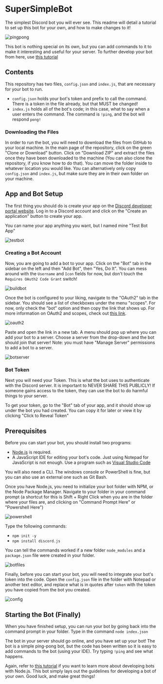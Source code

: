 # SuperSimpleBot
The simplest Discord bot you will ever see.
This readme will detail a tutorial to set up this bot for your own, and how to make changes to it!

![pingpong](https://user-images.githubusercontent.com/32719081/50377168-3f0dd980-05e6-11e9-8ecd-4e59d425660b.PNG)

This bot is nothing special on its own, but you can add commands to it to make it interesting and useful for your server.
To further develop your bot from here, use [this tutorial](https://anidiots.guide/)

## Contents
This repository has two files, `config.json` and `index.js`, that are necessary for your bot to run.
* `config.json` holds your bot's token and prefix to call the command. There is a token in the file already, but that MUST be changed!
* `index.js` holds all of the bot's code; in this case, what to say when a user enters the command. The command is `!ping`, and the bot will respond `pong!`

### Downloading the Files
In order to run the bot, you will need to download the files from GitHub to your local machine. In the main page of the repository, click on the green "Clone or Download" button. Click on "Download ZIP" and extract the files once they have been downloaded to the machine (You can also clone the repository, if you know how to do that). You can move the folder inside to whatever location you would like. You can alternatively only copy `config.json` and `index.js`, but make sure they are in their own folder on your machine.

## App and Bot Setup
The first thing you should do is create your app on the [Discord developer portal website](https://discordapp.com/developers/applications/).
Log in to a Discord account and click on the "Create an application" button to create your app.

You can name your app anything you want, but I named mine "Test Bot App"

![testbot](https://user-images.githubusercontent.com/32719081/50377172-43d28d80-05e6-11e9-8583-0e6317029887.PNG)

### Creating a Bot Account
Now, you are going to add a bot to your app. Click on the "Bot" tab in the sidebar on the left and then "Add Bot", then "Yes, Do It".
You can mess around with the `Username` and `Icon` fields for now, but don't touch the `Requires OAuth2 Code Grant` switch!

![buildbot](https://user-images.githubusercontent.com/32719081/50377165-3ae1bc00-05e6-11e9-8598-2206f52db2db.PNG)

Once the bot is configured to your liking, navigate to the "OAuth2" tab in the sidebar. You should see a list of checkboxes under the menu "scopes". For now, only check the "bot" option and then copy the link that shows up. For more information on OAuth2 and scopes, check out [this link](https://discordapp.com/developers/docs/topics/oauth2).

![oauth2](https://user-images.githubusercontent.com/32719081/50377167-3cab7f80-05e6-11e9-8d48-6816eed6991b.PNG)

Paste and open the link in a new tab. A menu should pop up where you can add your bot to a server. Choose a server from the drop-down and the bot should join that server! Note: you must have "Manage Server" permissions to add a bot to a server.

![botserver](https://user-images.githubusercontent.com/32719081/50377164-3917f880-05e6-11e9-97e3-fff7f935e8d6.PNG)

### Bot Token
Next you will need your Token. This is what the bot uses to authenticate with the Discord server. It is important to NEVER SHARE THIS PUBLICLY! If someone gains access to the token, they can use the bot to do harmful things to your server.

To get your token, go to the "Bot" tab of your app, and it should show up under the bot you had created. You can copy it for later or view it by clicking "Click to Reveal Token"

## Prerequisites
Before you can start your bot, you should install two programs:
* [Node.js](https://nodejs.org) is required.
* A JavaScript IDE for editing your bot's code. Just using Notepad for JavaScript is not enough. Use a program such as [Visual Studio Code](https://code.visualstudio.com/)

You will also need a CLI. The windows console or PowerShell is fine, but you can also use an external one such as Git Bash.

Once you have Node.js, you need to initialize your bot folder with NPM, or the Node Package Manager. Navigate to your folder in your command prompt (a shortcut for this is Shift + Right Click when you are in the folder where your files are, and clicking on "Command Prompt Here" or "Powershell Here")

![powershell](https://user-images.githubusercontent.com/32719081/50377169-40d79d00-05e6-11e9-82dd-43de052ac008.PNG)

Type the following commands:
* `npm init -y`
* `npm install discord.js`

You can tell the commands worked if a new folder `node_modules` and a `package.json` file were created in your folder.

![botfiles](https://user-images.githubusercontent.com/32719081/50377162-374e3500-05e6-11e9-92bc-364d8bf55021.PNG)

Finally, before you can start your bot, you will need to integrate your bot's token into the code. Open the `config.json` file in the folder with Notepad or another text editor, and replace what is in quotes after `token` with the token you have copied from the bot you created.

![config](https://user-images.githubusercontent.com/32719081/50377190-c3f8f300-05e6-11e9-9f9f-a529d139e69a.PNG)

## Starting the Bot (Finally)
When you have finished setup, you can run your bot by going back into the command prompt in your folder. Type in the command `node index.json`

The bot in your server should go online, and you have set up your bot! The bot is a simple ping-pong bot, but the code has been written so it is easy to add commands to the bot (using your IDE). Try typing `!ping` and see what happens.

Again, refer to [this tutorial](https://anidiots.guide/) if you want to learn more about developing bots with Node.js. This bot simply lays out the guidelines for developing a bot of your own. Good luck, and make great things!
